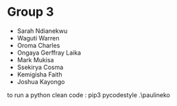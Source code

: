 # Group 3
* Sarah Ndianekwu
* Waguti Warren
* Oroma Charles
* Ongaya Gerffray Laika
* Mark Mukisa
* Ssekirya Cosma
* Kemigisha Faith 
* Joshua Kayongo


to run a python clean code : pip3 pycodestyle .\paulineko
